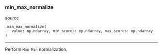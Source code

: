 #


### min_max_normalize
[source](https://github.com/RLE-Foundation/Hsuanwu/blob/main/hsuanwu/evaluation/utils.py/#L8)
```python
.min_max_normalize(
   value: np.ndarray, min_scores: np.ndarray, max_scores: np.ndarray
)
```

---
Perform `Max-Min` normalization.
